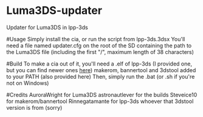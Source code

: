 # Luma3DS-updater
Updater for Luma3DS in lpp-3ds

#Usage
Simply install the cia, or run the script from lpp-3ds.3dsx
You'll need a file named updater.cfg on the root of the SD containing the path to the Luma3DS file (including the first "/", maximum length of 38 characters)

#Build
To make a cia out of it, you'll need a .elf of lpp-3ds (I provided one, but you can find newer ones [here](http://rinnegatamante.it/lpp-3ds.php ))
makerom, bannertool and 3dstool added to your PATH (also provided here)
Then, simply run the .bat (or .sh if you're not on Windows)

#Credits
AuroraWright for Luma3DS
astronautlever for the builds
Steveice10 for makerom/bannertool
Rinnegatamante for lpp-3ds
whoever that 3dstool version is from (sorry)